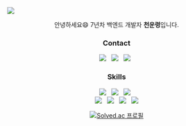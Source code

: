 <img src="https://capsule-render.vercel.app/api?type=slice&color=0:69EACB,50:EACCF8,100:6654F1&height=100&fontAlignY=40&section=header&text=&fontSize=80&fontColor=FFFFFF" />

<p align="center">
  안녕하세요😄 7년차 백엔드 개발자 <b>천운령</b>입니다. <br/>
</p>

<h3 align="center"><b>Contact</b></h3>
<p align="center">
  <a href="mailto:leyng7@gmail.com"><img src="https://img.shields.io/badge/Gmail-EA4335?style=flat-square&logo=Gmail&logoColor=white"/></a> &nbsp
  <a href="https://publish.obsidian.md/leyng7"><img src="https://img.shields.io/badge/Obsidian-7C3AED?style=flat-square&logo=Obsidian&logoColor=white"/></a> &nbsp
  <a href="https://unryeong.tistory.com"><img src="https://img.shields.io/badge/Tistory-FF7900?style=flat-square&logo=Tistory&logoColor=white"/></a> &nbsp
</p>

<h3 align="center"><b>Skills</b></h3>
<p align="center">
   <img src="https://img.shields.io/badge/JAVA-007396?style=flat-square&logo=java&logoColor=white"> &nbsp 
  <img src="https://img.shields.io/badge/SpringBoot-6DB33F?style=flat-square&logo=SpringBoot&logoColor=white"> &nbsp 
  <img src="https://img.shields.io/badge/AWS-232F3E?style=flat-square&logo=Amazon AWS&logoColor=white"> &nbsp 
  <br/>
  <img src="https://img.shields.io/badge/Vue.js-4FC08D?style=flat-square&logo=Vue.js&logoColor=white"> &nbsp
  <img src="https://img.shields.io/badge/jQuery-0769AD?style=flat-square&logo=jQuery&logoColor=white"> &nbsp
  <img src="https://img.shields.io/badge/MySQL-0769AD?style=flat-square&logo=MySQL&logoColor=white"> &nbsp
  <img src="https://img.shields.io/badge/Oracle-F80000?style=flat-square&logo=Oracle&logoColor=white">
</p>

<p align="center">
  <a href="https://solved.ac/leyng7" target="_blank">
    <img src="http://mazassumnida.wtf/api/v2/generate_badge?boj=leyng7" alt="Solved.ac 프로필" />
  </a>
</p>

<!--
<div>
  <img style="height: 140px;" src="https://github-readme-stats.vercel.app/api?username=leyng7&theme=dark&hide=contribs,prs&show_icons=true&locale=kr" />
  <img style="height: 140px;" src="https://github-readme-stats.vercel.app/api/top-langs/?username=leyng7&layout=compact&theme=dark&locale=kr" />
</div>
-->

<!--
**leyng7/leyng7** is a ✨ _special_ ✨ repository because its `README.md` (this file) appears on your GitHub profile.

https://80000coding.oopy.io/865f4b2a-5198-49e8-a173-0f893a4fed45

Here are some ideas to get you started:

- 🔭 I’m currently working on ...
- 🌱 I’m currently learning ...
- 👯 I’m looking to collaborate on ...
- 🤔 I’m looking for help with ...
- 💬 Ask me about ...
- 📫 How to reach me: ...
- 😄 Pronouns: ...
- ⚡ Fun fact: ...
-->
